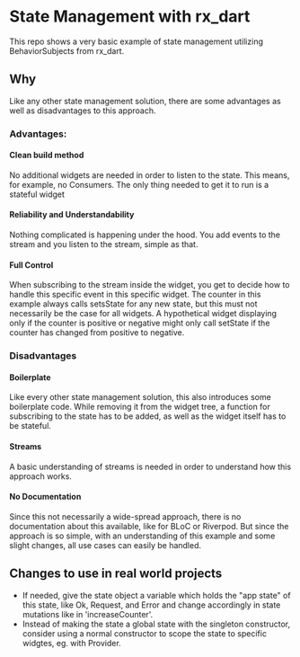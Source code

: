 # State Management with rx_dart

This repo shows a very basic example of state management utilizing BehaviorSubjects from rx_dart.

## Why
Like any other state management solution, there are some advantages as well as disadvantages to this approach.

### Advantages:
#### Clean build method
No additional widgets are needed in order to listen to the state. This means, for example, no Consumers. The only thing needed to get it to run is a stateful widget

#### Reliability and Understandability
Nothing complicated is happening under the hood. You add events to the stream and you listen to the stream, simple as that.

#### Full Control
When subscribing to the stream inside the widget, you get to decide how to handle this specific event in this specific widget. The counter in this example always calls setsState for any new state, but this must not necessarily be the case for all widgets. A hypothetical widget displaying only if the counter is positive or negative might only call setState if the counter has changed from positive to negative.

### Disadvantages
#### Boilerplate
Like every other state management solution, this also introduces some boilerplate code. While removing it from the widget  tree, a function for subscribing to the state has to be added, as well as the widget itself has to be stateful.

#### Streams
A basic understanding of streams is needed in order to understand how this approach works.

#### No Documentation
Since this not necessarily a wide-spread approach, there is no documentation about this available, like for BLoC or Riverpod. But since the approach is so simple, with an understanding of this example and some slight changes, all use cases can easily be handled.

## Changes to use in real world projects
- If needed, give the state object a variable which holds the "app state" of this state, like Ok, Request, and Error and change accordingly in state mutations like in 'increaseCounter'.
- Instead of making the state a global state with the singleton constructor, consider using a normal constructor to scope the state to specific widgtes, eg. with Provider.
